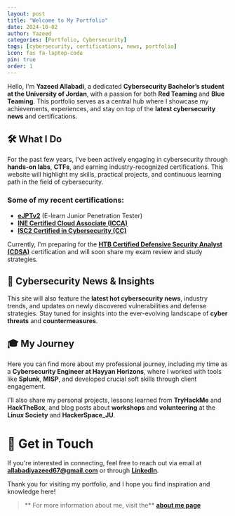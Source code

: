 ```yaml
---
layout: post
title: "Welcome to My Portfolio"
date: 2024-10-02
author: Yazeed
categories: [Portfolio, Cybersecurity]
tags: [cybersecurity, certifications, news, portfolio]
icon: fas fa-laptop-code
pin: true
order: 1
---
```


<!-- ---
layout: page
title: "Welcome to My Portfolio"
--- -->

Hello, I'm **Yazeed Allabadi**, a dedicated **Cybersecurity Bachelor’s student at the University of Jordan**, with a passion for both **Red Teaming** and **Blue Teaming**. This portfolio serves as a central hub where I showcase my achievements, experiences, and stay on top of the **latest cybersecurity news** and certifications.

## 🛠️ What I Do

For the past few years, I've been actively engaging in cybersecurity through **hands-on labs**, **CTFs**, and earning industry-recognized certifications. This website will highlight my skills, practical projects, and continuous learning path in the field of cybersecurity.

### Some of my recent certifications:
- [**eJPTv2**](https://certs.ine.com/d35b58e4-566f-495c-ba16-b202139ccfdc) (E-learn Junior Penetration Tester)
- [**INE Certified Cloud Associate (ICCA)**](https://certs.ine.com/da7609ba-a883-4a2d-a4b7-11efea176826)
- [**ISC2 Certified in Cybersecurity (CC)**](https://www.credly.com/badges/a75656c5-9c50-482d-8fd5-e5adb1b86ea8/public_url)

Currently, I'm preparing for the [**HTB Certified Defensive Security Analyst (CDSA)**](https://academy.hackthebox.com/preview/certifications/htb-certified-defensive-security-analyst) certification and will soon share my exam review and study strategies.

## 📰 Cybersecurity News & Insights

This site will also feature the **latest hot cybersecurity news**, industry trends, and updates on newly discovered vulnerabilities and defense strategies. Stay tuned for insights into the ever-evolving landscape of **cyber threats** and **countermeasures**.

## 🎓 My Journey

Here you can find more about my professional journey, including my time as a **Cybersecurity Engineer at Hayyan Horizons**, where I worked with tools like **Splunk**, **MISP**, and developed crucial soft skills through client engagement.

I'll also share my personal projects, lessons learned from **TryHackMe** and **HackTheBox**, and blog posts about **workshops** and **volunteering** at the **Linux Society** and **HackerSpace\_JU**.

# 🚀 Get in Touch

If you're interested in connecting, feel free to reach out via email at [**allabadiyazeed67@gmail.com**](mailto:allabadiyazeed67@gmail.com) or through [**LinkedIn**](https://www.linkedin.com/in/yazeedallabadi).

Thank you for visiting my portfolio, and I hope you find inspiration and knowledge here!




> ** For more information about me, visit the** [**about me page**](/about-me/)
